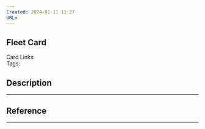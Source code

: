 ```yaml
---
Created: 2024-01-11 11:27
URL:
---
```

## Fleet Card

Card Links:  
Tags:

## Description
---




## Reference
---
